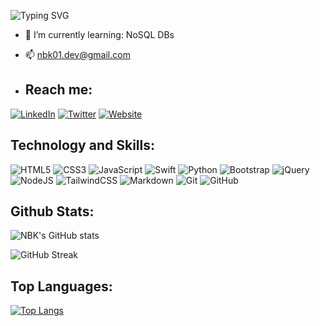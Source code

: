 ![Typing SVG](https://readme-typing-svg.herokuapp.com?color=89058D&size=25&center=true&lines=Hey%F0%9F%91%8B+Welcome+to+my+page)

- 🌱 I’m currently learning: NoSQL DBs
- 📫 nbk01.dev@gmail.com


-  ## Reach me:
[![LinkedIn](https://img.shields.io/badge/linkedin-grey.svg?style=for-the-badge&logo=linkedin&logoColor=purple)](https://www.linkedin.com/in/nayef-kanaan-4aa1b1183/)
[![Twitter](https://img.shields.io/badge/Twitter-grey.svg?style=for-the-badge&logo=Twitter&logoColor=purple)](https://twitter.com/NBK__01)
[![Website](https://img.shields.io/badge/Portfolio-grey.svg?style=for-the-badge&logo=firefox&logoColor=purple)](https://nbk-01.github.io/Portfolio-V2/)

## Technology and Skills:
![HTML5](https://img.shields.io/badge/html5-%23E34F26.svg?style=for-the-badge&logo=html5&logoColor=white)
![CSS3](https://img.shields.io/badge/css3-%231572B6.svg?style=for-the-badge&logo=css3&logoColor=white)
![JavaScript](https://img.shields.io/badge/javascript-%23323330.svg?style=for-the-badge&logo=javascript&logoColor=%23F7DF1E)
![Swift](https://img.shields.io/badge/swift-F54A2A?style=for-the-badge&logo=swift&logoColor=white)
![Python](https://img.shields.io/badge/python-3670A0?style=for-the-badge&logo=python&logoColor=ffdd54)
![Bootstrap](https://img.shields.io/badge/bootstrap-%23563D7C.svg?style=for-the-badge&logo=bootstrap&logoColor=white)
![jQuery](https://img.shields.io/badge/jquery-%230769AD.svg?style=for-the-badge&logo=jquery&logoColor=white)
![NodeJS](https://img.shields.io/badge/node.js-%2343853D.svg?style=for-the-badge&logo=node.js&logoColor=white)
![TailwindCSS](https://img.shields.io/badge/tailwindcss-%2338B2AC.svg?style=for-the-badge&logo=tailwind-css&logoColor=white)
![Markdown](https://img.shields.io/badge/markdown-%23000000.svg?style=for-the-badge&logo=markdown&logoColor=white)
![Git](https://img.shields.io/badge/git-%23F05033.svg?style=for-the-badge&logo=git&logoColor=white)
![GitHub](https://img.shields.io/badge/github-%23121011.svg?style=for-the-badge&logo=github&logoColor=white)

## Github Stats:
![NBK's GitHub stats](https://github-readme-stats.vercel.app/api?username=NBK-01&count_private=true&show_icons=true&theme=radical)


![GitHub Streak](http://github-readme-streak-stats.herokuapp.com?user=NBK-01&theme=radical)

## Top Languages:
[![Top Langs](https://github-readme-stats.vercel.app/api/top-langs/?username=NBK-01&layout=compact&theme=radical)](https://github.com/NBK-01/github-readme-stats)





